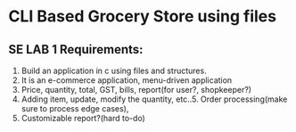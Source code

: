 # CLI Based Grocery Store using files

## SE LAB 1 Requirements: 

1. Build an application in c using files and structures.
2. It is an e-commerce application, menu-driven application
3. Price, quantity, total, GST, bills, report(for user?, shopkeeper?)
4. Adding item, update, modify the quantity, etc..5.  Order processing(make sure to process edge cases),
6. Customizable report?(hard to-do)